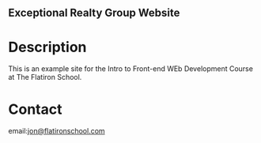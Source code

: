 Exceptional Realty Group Website
---

# Description

This is an example site for the Intro to Front-end WEb Development Course at The Flatiron School.

# Contact

email:jon@flatironschool.com
